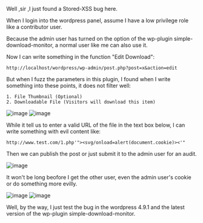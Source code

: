 Well ,sir ,I just found a Stored-XSS bug here.

When I login into the wordpress panel, assume I have a low privilege role like a contributor user.

Because the admin user has turned on the option of the wp-plugin  simple-download-monitor, a normal user like me can also use it.

Now I can write something in the function "Edit Download":
```
http://localhost/wordpress/wp-admin/post.php?post=x&action=edit
```

But when I fuzz the parameters in this plugin, I found when I write something into these points, it does not filter well:
```
1. File Thumbnail (Optional)
2. Downloadable File (Visitors will download this item)
```

![image](https://raw.githubusercontent.com/d4wner/Vulnerabilities-Report/master/pic/simple-download-monitor/sxss1.png)
![image](https://raw.githubusercontent.com/d4wner/Vulnerabilities-Report/master/pic/simple-download-monitor/sxss2.png)


While it tell us to enter a valid URL of the file in the text box below, I can write something with evil content like:

```
http://www.test.com/1.php'"><svg/onload=alert(document.cookie)><'"
```

Then we can publish the post or just submit it to the admin user for an audit.

![image](https://raw.githubusercontent.com/d4wner/Vulnerabilities-Report/master/pic/simple-download-monitor/sxss4.png)

It won't be long beofore I get the other user, even the admin user's cookie or do something more evilly.

![image](https://raw.githubusercontent.com/d4wner/Vulnerabilities-Report/master/pic/simple-download-monitor/sxss3.png)
![image](https://raw.githubusercontent.com/d4wner/Vulnerabilities-Report/master/pic/simple-download-monitor/sxss5.png)

Well,  by the way, I just test the bug in the wordpress 4.9.1 and the latest version of the wp-plugin simple-download-monitor.